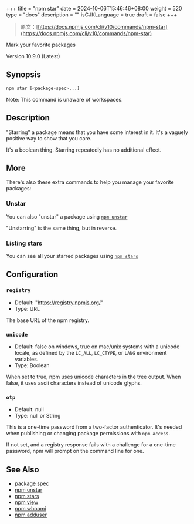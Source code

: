+++
title = "npm star"
date = 2024-10-06T15:46:46+08:00
weight = 520
type = "docs"
description = ""
isCJKLanguage = true
draft = false
+++

> 原文：[https://docs.npmjs.com/cli/v10/commands/npm-star](https://docs.npmjs.com/cli/v10/commands/npm-star)

Mark your favorite packages



Version 10.9.0 (Latest)

## Synopsis



```bash
npm star [<package-spec>...]
```

Note: This command is unaware of workspaces.

## Description

"Starring" a package means that you have some interest in it. It's a vaguely positive way to show that you care.

It's a boolean thing. Starring repeatedly has no additional effect.

## More

There's also these extra commands to help you manage your favorite packages:

### Unstar

You can also "unstar" a package using [`npm unstar`](https://docs.npmjs.com/cli/v10/commands/npm-unstar)

"Unstarring" is the same thing, but in reverse.

### Listing stars

You can see all your starred packages using [`npm stars`](https://docs.npmjs.com/cli/v10/commands/npm-stars)

## Configuration

### `registry`

- Default: "https://registry.npmjs.org/"
- Type: URL

The base URL of the npm registry.

### `unicode`

- Default: false on windows, true on mac/unix systems with a unicode locale, as defined by the `LC_ALL`, `LC_CTYPE`, or `LANG` environment variables.
- Type: Boolean

When set to true, npm uses unicode characters in the tree output. When false, it uses ascii characters instead of unicode glyphs.

### `otp`

- Default: null
- Type: null or String

This is a one-time password from a two-factor authenticator. It's needed when publishing or changing package permissions with `npm access`.

If not set, and a registry response fails with a challenge for a one-time password, npm will prompt on the command line for one.

## See Also

- [package spec](https://docs.npmjs.com/cli/v10/using-npm/package-spec)
- [npm unstar](https://docs.npmjs.com/cli/v10/commands/npm-unstar)
- [npm stars](https://docs.npmjs.com/cli/v10/commands/npm-stars)
- [npm view](https://docs.npmjs.com/cli/v10/commands/npm-view)
- [npm whoami](https://docs.npmjs.com/cli/v10/commands/npm-whoami)
- [npm adduser](https://docs.npmjs.com/cli/v10/commands/npm-adduser)